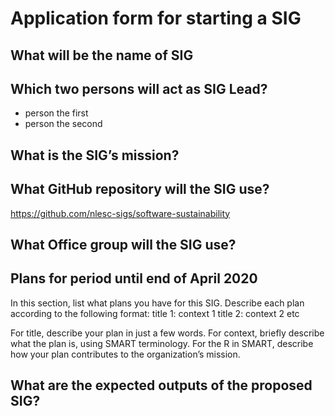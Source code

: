 # Application form for starting a SIG


## What will be the name of SIG
<!--  help text goes here  -->

## Which two persons will act as SIG Lead?
<!--  help text goes here  -->
- person the first
- person the second

## What is the SIG’s mission?
<!--  help text goes here  -->

## What GitHub repository will the SIG use?
<!--  help text goes here  -->
https://github.com/nlesc-sigs/software-sustainability

## What Office group will the SIG use?
<!--  help text goes here  -->

## Plans for period until end of April 2020
<!--  help text goes here  -->
In this section, list what plans you have for this SIG. Describe each plan according to the following format: 
title 1: context 1
title 2: context 2
etc

For title, describe your plan in just a few words. For context, briefly describe what the plan is, using SMART terminology. For the R in SMART, describe how your plan contributes to the organization’s mission.

## What are the expected outputs of the proposed SIG?
<!--  help text goes here  -->


